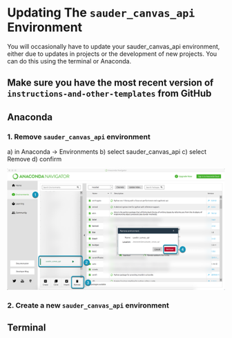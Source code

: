 # Updating The `sauder_canvas_api` Environment

You will occasionally have to update your sauder_canvas_api environment, either due to updates in projects or the development of new projects. You can do this using the terminal or Anaconda. 

## Make sure you have the most recent version of `instructions-and-other-templates` from GitHub

## Anaconda

### 1. Remove `sauder_canvas_api` environment
a) in Anaconda -> Environments
b) select sauder_canvas_api
c) select Remove
d) confirm

![](imgs/anaconda/markup_anaconda_remove_env.png)

### 2. Create a new `sauder_canvas_api` environment



## Terminal
